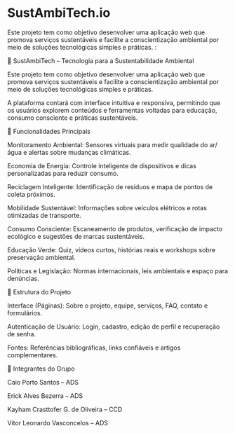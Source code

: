 # SustAmbiTech.io
Este projeto tem como objetivo desenvolver uma aplicação web que promova serviços sustentáveis e facilite a conscientização ambiental por meio de soluções tecnológicas simples e práticas.
:

🌱 SustAmbiTech – Tecnologia para a Sustentabilidade Ambiental

Este projeto tem como objetivo desenvolver uma aplicação web que promova serviços sustentáveis e facilite a conscientização ambiental por meio de soluções tecnológicas simples e práticas.

A plataforma contará com interface intuitiva e responsiva, permitindo que os usuários explorem conteúdos e ferramentas voltadas para educação, consumo consciente e práticas sustentáveis.

🚀 Funcionalidades Principais

Monitoramento Ambiental: Sensores virtuais para medir qualidade do ar/água e alertas sobre mudanças climáticas.

Economia de Energia: Controle inteligente de dispositivos e dicas personalizadas para reduzir consumo.

Reciclagem Inteligente: Identificação de resíduos e mapa de pontos de coleta próximos.

Mobilidade Sustentável: Informações sobre veículos elétricos e rotas otimizadas de transporte.

Consumo Consciente: Escaneamento de produtos, verificação de impacto ecológico e sugestões de marcas sustentáveis.

Educação Verde: Quiz, vídeos curtos, histórias reais e workshops sobre preservação ambiental.

Políticas e Legislação: Normas internacionais, leis ambientais e espaço para denúncias.

📑 Estrutura do Projeto

Interface (Páginas): Sobre o projeto, equipe, serviços, FAQ, contato e formulários.

Autenticação de Usuário: Login, cadastro, edição de perfil e recuperação de senha.

Fontes: Referências bibliográficas, links confiáveis e artigos complementares.

👥 Integrantes do Grupo

Caio Porto Santos – ADS

Erick Alves Bezerra – ADS

Kayham Crasttofer G. de Oliveira – CCD

Vitor Leonardo Vasconcelos – ADS
